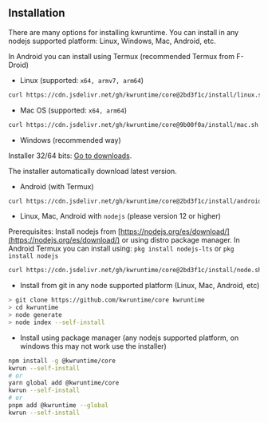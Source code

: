 ## Installation

There are many options for installing kwruntime. You can install in any nodejs supported platform: Linux, Windows, Mac, Android, etc.

In Android you can install using Termux  (recommended Termux from F-Droid)


* Linux (supported: ```x64, armv7, arm64```)

```bash
curl https://cdn.jsdelivr.net/gh/kwruntime/core@2bd3f1c/install/linux.sh | bash
``` 

* Mac OS (supported: ```x64, arm64```)

```bash
curl https://cdn.jsdelivr.net/gh/kwruntime/core@9b00f0a/install/mac.sh | bash
``` 

* Windows (recommended way)

Installer 32/64 bits: [Go to downloads](https://github.com/kwruntime/win32-installer/releases).

The installer automatically download latest version.


* Android (with Termux)

```bash 
curl https://cdn.jsdelivr.net/gh/kwruntime/core@2bd3f1c/install/android.sh | bash
```

* Linux, Mac, Android with ```nodejs``` (please version 12 or higher)

Prerequisites:  Install nodejs from [https://nodejs.org/es/download/](https://nodejs.org/es/download/) or using distro package manager.
In Android Termux you can install using: ```pkg install nodejs-lts``` or ```pkg install nodejs```

```bash
curl https://cdn.jsdelivr.net/gh/kwruntime/core@2bd3f1c/install/node.sh | bash
``` 


* Install from git in any node supported platform (Linux, Mac, Android, etc)

```bash 
> git clone https://github.com/kwruntime/core kwruntime
> cd kwruntime
> node generate
> node index --self-install
```

* Install using package manager (any nodejs supported platform, on windows this may not work use the installer)

```bash
npm install -g @kwruntime/core
kwrun --self-install
# or 
yarn global add @kwruntime/core
kwrun --self-install
# or
pnpm add @kwruntime --global
kwrun --self-install
```
